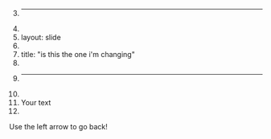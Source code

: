 3.	---
4.	
5.	layout: slide
6.	
7.	title: "is this the one i'm changing"
8.	
9.	---
10.	
11.	Your text
12.	
Use the left arrow to go back!
